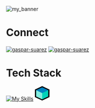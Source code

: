 <p align=”center”>

<img width="1834" alt="my_banner" src="https://github.com/gasparsuarez/gasparsuarez/assets/22453545/1444efb6-60b6-4e2e-8d99-9114016e7363">

</p>

<p>

<h1>Connect</h1>

<a href="https://www.linkedin.com/in/gasparsuarezzarg" target="blank"><img align="center" src="https://img.shields.io/badge/linkedin-%230077B5.svg?style=for-the-badge&logo=linkedin&logoColor=white" alt="gaspar-suarez"/></a>
<a href="mailto:gaspar.mdp@gmail.com" target="blank"><img align="center" src="https://img.shields.io/badge/gmail-%230077B5.svg?style=for-the-badge&logo=gmail&logoColor=white" alt="gaspar-suarez"/></a>


<h1>Tech Stack</h1>

[![My Skills](https://skillicons.dev/icons?i=flutter,dart,typescript,git,github,vscode,postman,firebase)](https://skillicons.dev)
<img src="https://github.com/monster555/monster555/blob/main/bloc-logo.svg" title="BLoC" alt="BLoC" width="40" height="40"/>&nbsp;
</p>




